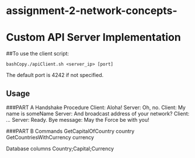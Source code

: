 # assignment-2-network-concepts-
# Custom API Server Implementation

##To use the client script:
```
bashCopy./apiClient.sh <server_ip> [port]
```
The default port is 4242 if not specified.

## Usage

###PART A
Handshake Procedure
Client: Aloha!
Server: Oh, no.
Client: My name is someName
Server: And broadcast address of your network?
Client: *.*.*.*
Server: Ready.
Bye message:
May the Force be with you!

###PART B
Commands
GetCapitalOfCountry country
GetCountriesWithCurrency currency

Database columns
Country;Capital;Currency
